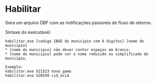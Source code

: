 # Habilitar
Gera um arquivo DBF com as notificações passíveis de fluxo de retorno.  

Sintaxe do executável:

~~~
habilitar.exe [codigo IBGE do municipio com 6 digitos] [nome do municipio]
* [nome do municipio] não dever conter espaços em branco.
* [nome do municipio] pode ser o nome reduzido ou simplificado do municipio.

Exemplo:
habilitar.exe 521523 novo_gama
habilitar.exe 520549 cid_ocid

~~~
